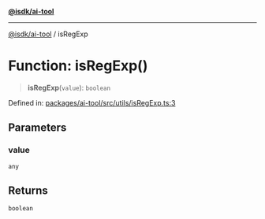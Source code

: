 [**@isdk/ai-tool**](../README.md)

***

[@isdk/ai-tool](../globals.md) / isRegExp

# Function: isRegExp()

> **isRegExp**(`value`): `boolean`

Defined in: [packages/ai-tool/src/utils/isRegExp.ts:3](https://github.com/isdk/ai-tool.js/blob/760349925bceb5de6b4188926a13bfb3f0ce4ced/src/utils/isRegExp.ts#L3)

## Parameters

### value

`any`

## Returns

`boolean`
